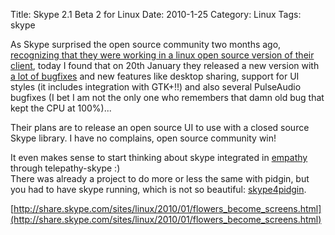 Title: Skype 2.1 Beta 2 for Linux
Date: 2010-1-25
Category: Linux
Tags: skype

As Skype surprised the open source community two months ago, [recognizing that they were working in a linux open source version of their
client](http://share.skype.com/sites/linux/2009/11/skype_open_source.html), today I found that on 20th January they released a new version
with [a lot of bugfixes](https://developer.skype.com/LinuxSkype) and new features like desktop sharing, support for UI styles (it includes
integration with GTK+!!) and also several PulseAudio bugfixes (I bet I am not the only one who remembers that damn old bug that kept the CPU
at 100%)...

Their plans are to release an open source UI to use with a closed source Skype library. I have no complains, open source
community win!

It even makes sense to start thinking about skype integrated in [empathy](http://live.gnome.org/Empathy) through
telepathy-skype :)  
There was already a project to do more or less the same with pidgin, but you had to have skype running, which is not so
beautiful: [skype4pidgin](http://code.google.com/p/skype4pidgin/).

[http://share.skype.com/sites/linux/2010/01/flowers_become_screens.html](http://share.skype.com/sites/linux/2010/01/flowers_become_screens.html)
